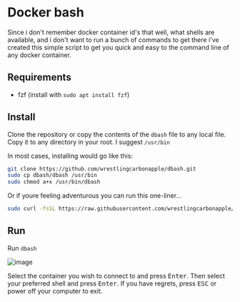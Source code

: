 # Docker bash

Since i don't remember docker container id's that well, what shells are available, and i don't want to run a bunch of commands to get there i've created this simple script to get you quick and easy to the command line of any docker container.

## Requirements

- fzf (install with `sudo apt install fzf`)

## Install

Clone the repository or copy the contents of the `dbash` file to any local file.
Copy it to any directory in your root. I suggest `/usr/bin`

In most cases, installing would go like this:

```sh
git clone https://github.com/wrestlingcarbonapple/dbash.git
sudo cp dbash/dbash /usr/bin
sudo chmod a+x /usr/bin/dbash
```

Or if youre feeling adventurous you can run this one-liner...

```sh
sudo curl -fsSL https://raw.githubusercontent.com/wrestlingcarbonapple/dbash/refs/heads/main/dbash -o /usr/bin/dbash && sudo chmod +x /usr/bin/dbash
```

## Run

Run `dbash`

![image](https://github.com/user-attachments/assets/39756b2a-d212-456e-bcfc-396d81784f2d)

Select the container you wish to connect to and press <kbd>Enter</kbd>. Then select your preferred shell and press <kbd>Enter</kbd>.
If you have regrets, press <kbd>ESC</kbd> or power off your computer to exit.

